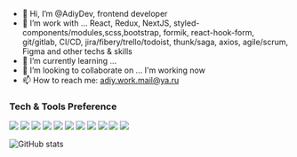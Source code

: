 - 👋 Hi, I’m @AdiyDev, frontend developer
- 👀 I’m work with ... React, Redux, NextJS, styled-components/modules,scss,bootstrap, formik, react-hook-form, git/gitlab, CI/CD, jira/fibery/trello/todoist, thunk/saga, axios, agile/scrum, Figma and other techs & skills
- 🌱 I’m currently learning ... 
- 💞️ I’m looking to collaborate on ... I'm working now
- 📫 How to reach me: adiy.work.mail@ya.ru

### Tech & Tools Preference

<img src = "https://img.shields.io/badge/-HTML5-E34F26?style=flat&logo=html5&logoColor=white"> <img src = "https://img.shields.io/badge/-CSS3-1572B6?style=flat&logo=css3&logoColor=white">
<img src="https://img.shields.io/badge/-Bootstrap-563D7C?style=flat&logo=bootstrap&logoColor=white">
<img src="https://img.shields.io/badge/-JavaScript-eed718?style=flat&logo=javascript&logoColor=ffffff">
<img src="https://img.shields.io/badge/-Sass-cc6699?style=flat&logo=sass&logoColor=ffffff">
<img src="https://img.shields.io/badge/-React-000000?style=flat&logo=react&logoColor=00c8ff">
<img src="http://img.shields.io/badge/-Google%20Cloud%20Platform-4285F4?style=flat&logo=google%20cloud&logoColor=white">
<img src="https://img.shields.io/badge/-Progressive Web Apps-5A0FC8?style=flat">
<img src="http://img.shields.io/badge/-Git-F1502F?style=flat&logo=git&logoColor=FFFFFF">
<img src="http://img.shields.io/badge/-Github-000000?style=flat&logo=github&logoColor=FFFFFF">
<img src="http://img.shields.io/badge/-VS%20Code-007ACC?style=flat&logo=visual%20studio%20code&logoColor=white">

![GitHub stats](https://github-readme-stats.vercel.app/api?username=AdiyDev&show_icons=true&hide_border=true)
